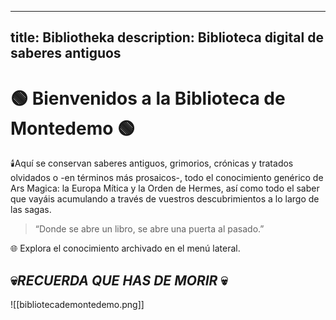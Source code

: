 
---
title: Bibliotheka
description: Biblioteca digital de saberes antiguos
---

# 🟢 Bienvenidos a la Biblioteca de Montedemo 🟢

🕯️Aquí se conservan saberes antiguos, grimorios, crónicas y tratados olvidados o -en términos más prosaicos-, todo el conocimiento genérico de Ars Magica: la Europa Mítica y la Orden de Hermes, así como todo el saber que vayáis acumulando a través de vuestros descubrimientos a lo largo de las sagas. 

> “Donde se abre un libro, se abre una puerta al pasado.”

🌐 Explora el conocimiento archivado en el menú lateral.

## 💀*RECUERDA QUE HAS DE MORIR* 💀

![[bibliotecademontedemo.png]]
